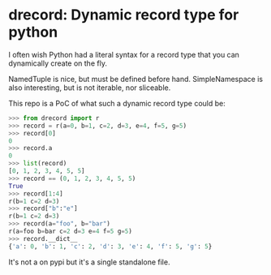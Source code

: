# drecord: Dynamic record type for python

I often wish Python had a literal syntax for a record type that you can dynamically create on the fly.

NamedTuple is nice, but must be defined before hand. SimpleNamespace is also interesting, but is not iterable, nor sliceable.

This repo is a PoC of what such a dynamic record type could be:

```python
>>> from drecord import r
>>> record = r(a=0, b=1, c=2, d=3, e=4, f=5, g=5)
>>> record[0]
0
>>> record.a
0
>>> list(record)
[0, 1, 2, 3, 4, 5, 5]
>>> record == (0, 1, 2, 3, 4, 5, 5)
True
>>> record[1:4]
r(b=1 c=2 d=3)
>>> record["b":"e"]
r(b=1 c=2 d=3)
>>> record(a="foo", b="bar")
r(a=foo b=bar c=2 d=3 e=4 f=5 g=5)
>>> record.__dict__
{'a': 0, 'b': 1, 'c': 2, 'd': 3, 'e': 4, 'f': 5, 'g': 5}
```


It's not a on pypi but it's a single standalone file.